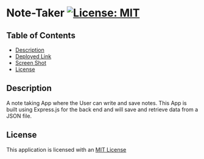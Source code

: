# Note-Taker [![License: MIT](https://img.shields.io/badge/License-MIT-yellow.svg)](https://opensource.org/licenses/MIT)
## Table of Contents

* [Description](#description)
* [Deployed Link](#deloyed-link)
* [Screen Shot](#screen-shot)
* [License](#license)




## Description
A note taking App where the User can write and save notes. This App is built using Express.js for the back end and will save and retrieve data from a JSON file.

## License

This application is licensed with an [MIT License](./LICENSE)

